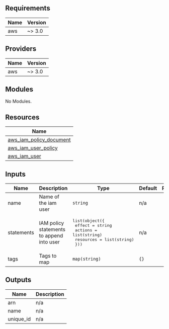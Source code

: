 ## Requirements

| Name | Version |
|------|---------|
| aws | ~> 3.0 |

## Providers

| Name | Version |
|------|---------|
| aws | ~> 3.0 |

## Modules

No Modules.

## Resources

| Name |
|------|
| [aws_iam_policy_document](https://registry.terraform.io/providers/hashicorp/aws/3.0/docs/data-sources/iam_policy_document) |
| [aws_iam_user_policy](https://registry.terraform.io/providers/hashicorp/aws/3.0/docs/resources/iam_user_policy) |
| [aws_iam_user](https://registry.terraform.io/providers/hashicorp/aws/3.0/docs/resources/iam_user) |

## Inputs

| Name | Description | Type | Default | Required |
|------|-------------|------|---------|:--------:|
| name | Name of the iam user | `string` | n/a | yes |
| statements | IAM policy statements to append into user | <pre>list(object({<br>    effect    = string<br>    actions   = list(string)<br>    resources = list(string)<br>  }))</pre> | n/a | yes |
| tags | Tags to map | `map(string)` | `{}` | no |

## Outputs

| Name | Description |
|------|-------------|
| arn | n/a |
| name | n/a |
| unique\_id | n/a |
